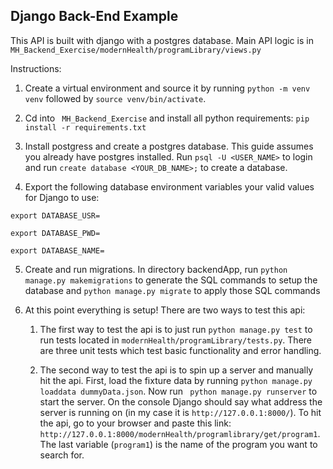 ## Django Back-End Example

This API is built with django with a postgres database. Main API logic is in `MH_Backend_Exercise/modernHealth/programLibrary/views.py`

Instructions: 

1. Create a virtual environment and source it by running `python -m venv venv` followed by `source venv/bin/activate`.

2. Cd into ` MH_Backend_Exercise` and install all python requirements: `pip install -r requirements.txt`

3. Install postgress and create a postgres database. This guide assumes you already have postgres installed.  Run `psql -U <USER_NAME>` to login and run `create database <YOUR_DB_NAME>;` to create a database. 

4. Export the following database environment variables your valid values for Django to use: 

 `export DATABASE_USR=`

 `export DATABASE_PWD=`

 `export DATABASE_NAME=`


5. Create and run migrations. In directory backendApp, run `python manage.py makemigrations` to generate the SQL commands to setup the database and `python manage.py migrate` to apply those SQL commands

6. At this point everything is setup! There are two ways to test this api: 

    1. The first way to test the api is to just run `python manage.py test` to run tests located in `modernHealth/programLibrary/tests.py`. There are three unit tests which test basic functionality and error handling. 

    2.  The second way to test the api is to spin up a server and manually hit the api. First, load the fixture data by running `python manage.py loaddata dummyData.json`. Now run ` python manage.py runserver` to start the server. On the console Django should say what address the server is running on (in my case it is `http://127.0.0.1:8000/`). To hit the api, go to your browser and paste this link:  `http://127.0.0.1:8000/modernHealth/programlibrary/get/program1`. The last variable (`program1`) is the name of the program you want to search for.  

